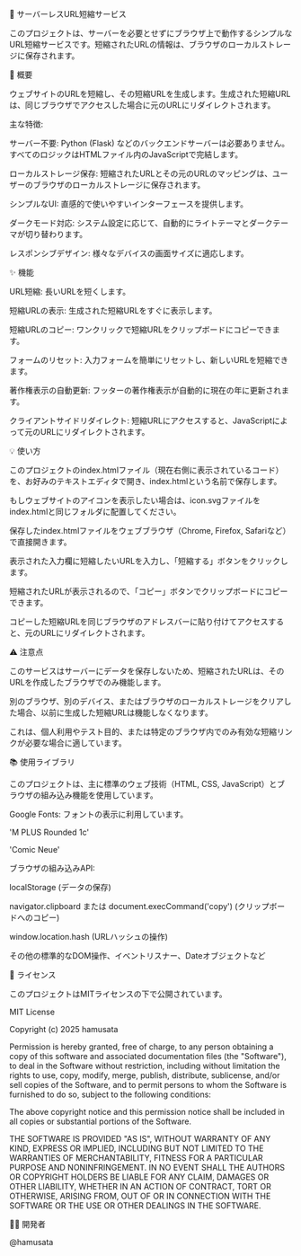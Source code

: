 🔗 サーバーレスURL短縮サービス

このプロジェクトは、サーバーを必要とせずにブラウザ上で動作するシンプルなURL短縮サービスです。短縮されたURLの情報は、ブラウザのローカルストレージに保存されます。

🚀 概要

ウェブサイトのURLを短縮し、その短縮URLを生成します。生成された短縮URLは、同じブラウザでアクセスした場合に元のURLにリダイレクトされます。

主な特徴:

サーバー不要: Python (Flask) などのバックエンドサーバーは必要ありません。すべてのロジックはHTMLファイル内のJavaScriptで完結します。

ローカルストレージ保存: 短縮されたURLとその元のURLのマッピングは、ユーザーのブラウザのローカルストレージに保存されます。

シンプルなUI: 直感的で使いやすいインターフェースを提供します。

ダークモード対応: システム設定に応じて、自動的にライトテーマとダークテーマが切り替わります。

レスポンシブデザイン: 様々なデバイスの画面サイズに適応します。

✨ 機能

URL短縮: 長いURLを短くします。

短縮URLの表示: 生成された短縮URLをすぐに表示します。

短縮URLのコピー: ワンクリックで短縮URLをクリップボードにコピーできます。

フォームのリセット: 入力フォームを簡単にリセットし、新しいURLを短縮できます。

著作権表示の自動更新: フッターの著作権表示が自動的に現在の年に更新されます。

クライアントサイドリダイレクト: 短縮URLにアクセスすると、JavaScriptによって元のURLにリダイレクトされます。

💡 使い方

このプロジェクトのindex.htmlファイル（現在右側に表示されているコード）を、お好みのテキストエディタで開き、index.htmlという名前で保存します。

もしウェブサイトのアイコンを表示したい場合は、icon.svgファイルをindex.htmlと同じフォルダに配置してください。

保存したindex.htmlファイルをウェブブラウザ（Chrome, Firefox, Safariなど）で直接開きます。

表示された入力欄に短縮したいURLを入力し、「短縮する」ボタンをクリックします。

短縮されたURLが表示されるので、「コピー」ボタンでクリップボードにコピーできます。

コピーした短縮URLを同じブラウザのアドレスバーに貼り付けてアクセスすると、元のURLにリダイレクトされます。

⚠️ 注意点

このサービスはサーバーにデータを保存しないため、短縮されたURLは、そのURLを作成したブラウザでのみ機能します。

別のブラウザ、別のデバイス、またはブラウザのローカルストレージをクリアした場合、以前に生成した短縮URLは機能しなくなります。

これは、個人利用やテスト目的、または特定のブラウザ内でのみ有効な短縮リンクが必要な場合に適しています。

📚 使用ライブラリ

このプロジェクトは、主に標準のウェブ技術（HTML, CSS, JavaScript）とブラウザの組み込み機能を使用しています。

Google Fonts: フォントの表示に利用しています。

'M PLUS Rounded 1c'

'Comic Neue'

ブラウザの組み込みAPI:

localStorage (データの保存)

navigator.clipboard または document.execCommand('copy') (クリップボードへのコピー)

window.location.hash (URLハッシュの操作)

その他の標準的なDOM操作、イベントリスナー、Dateオブジェクトなど

📄 ライセンス

このプロジェクトはMITライセンスの下で公開されています。

MIT License

Copyright (c) 2025 hamusata

Permission is hereby granted, free of charge, to any person obtaining a copy
of this software and associated documentation files (the "Software"), to deal
in the Software without restriction, including without limitation the rights
to use, copy, modify, merge, publish, distribute, sublicense, and/or sell
copies of the Software, and to permit persons to whom the Software is
furnished to do so, subject to the following conditions:

The above copyright notice and this permission notice shall be included in all
copies or substantial portions of the Software.

THE SOFTWARE IS PROVIDED "AS IS", WITHOUT WARRANTY OF ANY KIND, EXPRESS OR
IMPLIED, INCLUDING BUT NOT LIMITED TO THE WARRANTIES OF MERCHANTABILITY,
FITNESS FOR A PARTICULAR PURPOSE AND NONINFRINGEMENT. IN NO EVENT SHALL THE
AUTHORS OR COPYRIGHT HOLDERS BE LIABLE FOR ANY CLAIM, DAMAGES OR OTHER
LIABILITY, WHETHER IN AN ACTION OF CONTRACT, TORT OR OTHERWISE, ARISING FROM,
OUT OF OR IN CONNECTION WITH THE SOFTWARE OR THE USE OR OTHER DEALINGS IN THE
SOFTWARE.


👨‍💻 開発者

@hamusata
